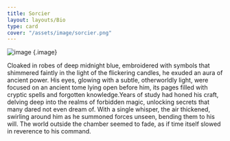 ```yaml
---
title: Sorcier
layout: layouts/Bio
type: card
cover: "/assets/image/sorcier.png"
---
```


![image](/assets/image/sorcier.png) {.image}

Cloaked in robes of deep midnight blue, embroidered with symbols that shimmered faintly in the light of the flickering candles, he exuded an aura of ancient power. His eyes, glowing with a subtle, otherworldly light, were focused on an ancient tome lying open before him, its pages filled with cryptic spells and forgotten knowledge.Years of study had honed his craft, delving deep into the realms of forbidden magic, unlocking secrets that many dared not even dream of. With a single whisper, the air thickened, swirling around him as he summoned forces unseen, bending them to his will. The world outside the chamber seemed to fade, as if time itself slowed in reverence to his command.